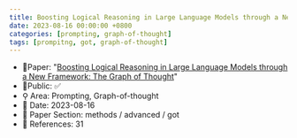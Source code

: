 ```yaml
---
title: Boosting Logical Reasoning in Large Language Models through a New Framework
date: 2023-08-16 00:00:00 +0800
categories: [prompting, graph-of-thought]
tags: [prompitng, got, graph-of-thought]
---
```


- 📙Paper: "[Boosting Logical Reasoning in Large Language Models through a New Framework: The Graph of Thought](https://www.semanticscholar.org/paper/Boosting-Logical-Reasoning-in-Large-Language-Models-Lei-Lin/ba4aa83248a1d08b521392eb971e47d10b7c74e1)"
- 🔑Public: ✅
- ⚲ Area: Prompting, Graph-of-thought
- 📅 Date: 2023-08-16
- 🔎 Paper Section: methods / advanced / got
- 📝 References: 31
